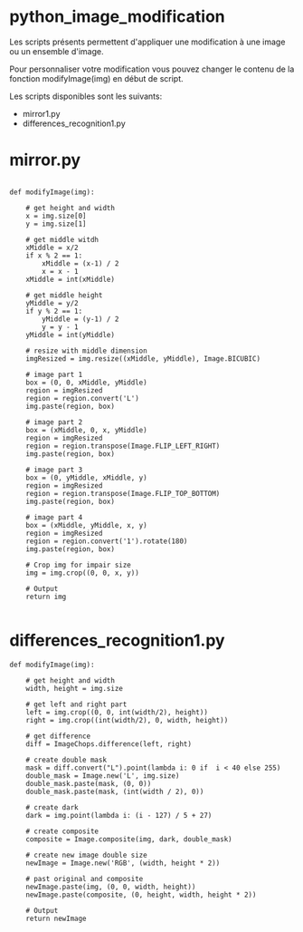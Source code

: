 # python_image_modification

Les scripts présents permettent d'appliquer une modification à une image ou un ensemble d'image.

Pour personnaliser votre modification vous pouvez changer le contenu de la fonction modifyImage(img) en début de script.

Les scripts disponibles sont les suivants:

* mirror1.py
* differences_recognition1.py




# mirror.py

```

def modifyImage(img):
    
    # get height and width
    x = img.size[0]
    y = img.size[1]

    # get middle witdh
    xMiddle = x/2
    if x % 2 == 1:
        xMiddle = (x-1) / 2
        x = x - 1
    xMiddle = int(xMiddle)

    # get middle height
    yMiddle = y/2
    if y % 2 == 1:
        yMiddle = (y-1) / 2
        y = y - 1
    yMiddle = int(yMiddle)

    # resize with middle dimension
    imgResized = img.resize((xMiddle, yMiddle), Image.BICUBIC)
    
    # image part 1
    box = (0, 0, xMiddle, yMiddle)
    region = imgResized
    region = region.convert('L')
    img.paste(region, box)
    
    # image part 2
    box = (xMiddle, 0, x, yMiddle)
    region = imgResized
    region = region.transpose(Image.FLIP_LEFT_RIGHT)
    img.paste(region, box)

    # image part 3
    box = (0, yMiddle, xMiddle, y)
    region = imgResized
    region = region.transpose(Image.FLIP_TOP_BOTTOM)
    img.paste(region, box)

    # image part 4
    box = (xMiddle, yMiddle, x, y)
    region = imgResized
    region = region.convert('1').rotate(180)
    img.paste(region, box)

    # Crop img for impair size
    img = img.crop((0, 0, x, y))
    
    # Output
    return img
    
```




# differences_recognition1.py

```
def modifyImage(img):

    # get height and width
    width, height = img.size
    
    # get left and right part
    left = img.crop((0, 0, int(width/2), height))
    right = img.crop((int(width/2), 0, width, height))
    
    # get difference
    diff = ImageChops.difference(left, right)
    
    # create double mask
    mask = diff.convert("L").point(lambda i: 0 if  i < 40 else 255)
    double_mask = Image.new('L', img.size)
    double_mask.paste(mask, (0, 0))
    double_mask.paste(mask, (int(width / 2), 0))
    
    # create dark
    dark = img.point(lambda i: (i - 127) / 5 + 27)

    # create composite 
    composite = Image.composite(img, dark, double_mask)
    
    # create new image double size
    newImage = Image.new('RGB', (width, height * 2))
    
    # past original and composite
    newImage.paste(img, (0, 0, width, height))
    newImage.paste(composite, (0, height, width, height * 2))
    
    # Output
    return newImage

```
